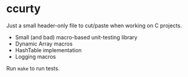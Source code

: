# ccurty

Just a small header-only file to cut/paste when working on C projects.

- Small (and bad) macro-based unit-testing library 
- Dynamic Array macros
- HashTable implementation
- Logging macros 


Run `make` to run tests. 
